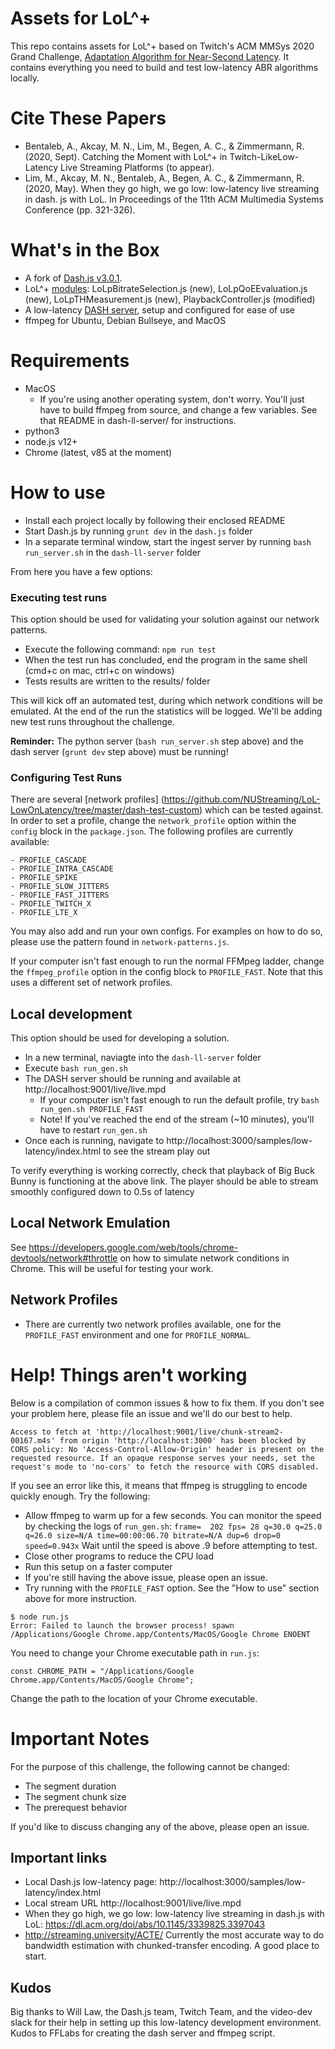 # Assets for LoL^+

This repo contains assets for LoL^+ based on Twitch's ACM MMSys 2020 Grand Challenge, [Adaptation Algorithm for Near-Second Latency](https://2020.acmmmsys.org/lll_challenge.php). It contains everything you need to build and test low-latency ABR algorithms locally.

# Cite These Papers
- Bentaleb, A.,  Akcay, M. N., Lim, M., Begen, A. C., & Zimmermann, R. (2020, Sept). Catching the Moment with LoL^+ in Twitch-LikeLow-Latency Live Streaming Platforms (to appear).
- Lim, M., Akcay, M. N., Bentaleb, A., Begen, A. C., & Zimmermann, R. (2020, May). When they go high, we go low: low-latency live streaming in dash. js with LoL. In Proceedings of the 11th ACM Multimedia Systems Conference (pp. 321-326).


# What's in the Box

- A fork of [Dash.js v3.0.1](https://github.com/Dash-Industry-Forum/dash.js).
- LoL^+ [modules](https://github.com/NUStreaming/LoL-LowOnLatency/tree/master/dash.js/samples/low-latency/abr): LoLpBitrateSelection.js (new), LoLpQoEEvaluation.js (new), LoLpTHMeasurement.js (new), PlaybackController.js (modified)
- A low-latency [DASH server](https://gitlab.com/fflabs/dash_server), setup and configured for ease of use
- ffmpeg for Ubuntu, Debian Bullseye, and MacOS 


# Requirements
- MacOS
    - If you're using another operating system, don't worry. You'll just have to build ffmpeg from source, and change a few variables. See that README in dash-ll-server/ for instructions.
- python3
- node.js v12+
- Chrome (latest, v85 at the moment)


# How to use

- Install each project locally by following their enclosed README
- Start Dash.js by running `grunt dev` in the `dash.js` folder
- In a separate terminal window, start the ingest server by running `bash run_server.sh` in the `dash-ll-server` folder

From here you have a few options:
### Executing test runs
This option should be used for validating your solution against our network patterns.

- Execute the following command: `npm run test`
- When the test run has concluded, end the program in the same shell (cmd+c on mac, ctrl+c on windows)
- Tests results are written to the results/ folder

This will kick off an automated test, during which network conditions will be emulated. At the end of the run the statistics will be logged. We'll be adding new test runs throughout the challenge.

**Reminder:** The python server (`bash run_server.sh` step above) and the dash server (`grunt dev` step above) must be running!


### Configuring Test Runs
There are several [network profiles] (https://github.com/NUStreaming/LoL-LowOnLatency/tree/master/dash-test-custom) which can be tested against. In order to set a profile, change the `network_profile` option within the `config` block in the `package.json`. The following profiles are currently available:

    - PROFILE_CASCADE
    - PROFILE_INTRA_CASCADE
    - PROFILE_SPIKE
    - PROFILE_SLOW_JITTERS
    - PROFILE_FAST_JITTERS
    - PROFILE_TWITCH_X
    - PROFILE_LTE_X

You may also add and run your own configs. For examples on how to do so, please use the pattern found in `network-patterns.js`.

If your computer isn't fast enough to run the normal FFMpeg ladder, change the `ffmpeg_profile` option in the config block to `PROFILE_FAST`. Note that this uses a different set of network profiles.

## Local development
This option should be used for developing a solution.

- In a new terminal, naviagte into the `dash-ll-server` folder
- Execute `bash run_gen.sh`
- The DASH server should be running and available at http://localhost:9001/live/live.mpd
    - If your computer isn't fast enough to run the default profile, try `bash run_gen.sh PROFILE_FAST`
    - Note! If you've reached the end of the stream (~10 minutes), you'll have to restart `run_gen.sh`
- Once each is running, navigate to http://localhost:3000/samples/low-latency/index.html to see the stream play out

To verify everything is working correctly, check that playback of Big Buck Bunny is functioning at the above link. The player should be able to stream smoothly configured down to 0.5s of latency

## Local Network Emulation
See https://developers.google.com/web/tools/chrome-devtools/network#throttle on how to simulate network conditions in Chrome. This will be useful for testing your work.

## Network Profiles
- There are currently two network profiles available, one for the `PROFILE_FAST` environment and one for `PROFILE_NORMAL`.

# Help! Things aren't working
Below is a compilation of common issues & how to fix them. If you don't see your problem here, please file an issue and we'll do our best to help.

```
Access to fetch at 'http://localhost:9001/live/chunk-stream2-00167.m4s' from origin 'http://localhost:3000' has been blocked by CORS policy: No 'Access-Control-Allow-Origin' header is present on the requested resource. If an opaque response serves your needs, set the request's mode to 'no-cors' to fetch the resource with CORS disabled.
```

If you see an error like this, it means that ffmpeg is struggling to encode quickly enough. Try the following:
- Allow ffmpeg to warm up for a few seconds. You can monitor the speed by checking the logs of `run_gen.sh`:
`frame=  202 fps= 28 q=30.0 q=25.0 q=26.0 size=N/A time=00:00:06.70 bitrate=N/A dup=6 drop=0 speed=0.943x`
Wait until the speed is above .9 before attempting to test.
- Close other programs to reduce the CPU load
- Run this setup on a faster computer
- If you're still having the above issue, please open an issue.
- Try running with the `PROFILE_FAST` option. See the "How to use" section above for more instruction.

```
$ node run.js
Error: Failed to launch the browser process! spawn /Applications/Google Chrome.app/Contents/MacOS/Google Chrome ENOENT
```
You need to change your Chrome executable path in `run.js`:

`const CHROME_PATH = "/Applications/Google Chrome.app/Contents/MacOS/Google Chrome";`

Change the path to the location of your Chrome executable.

# Important Notes

For the purpose of this challenge, the following cannot be changed:

- The segment duration
- The segment chunk size
- The prerequest behavior

If you'd like to discuss changing any of the above, please open an issue.

## Important links
- Local Dash.js low-latency page: http://localhost:3000/samples/low-latency/index.html
- Local stream URL http://localhost:9001/live/live.mpd
- When they go high, we go low: low-latency live streaming in dash.js with LoL: https://dl.acm.org/doi/abs/10.1145/3339825.3397043
- http://streaming.university/ACTE/ Currently the most accurate way to do bandwidth estimation with chunked-transfer encoding. A good place to start.

## Kudos
Big thanks to Will Law, the Dash.js team, Twitch Team, and the video-dev slack for their help in setting up this low-latency development environment. Kudos to FFLabs for creating the dash server and ffmpeg script.

